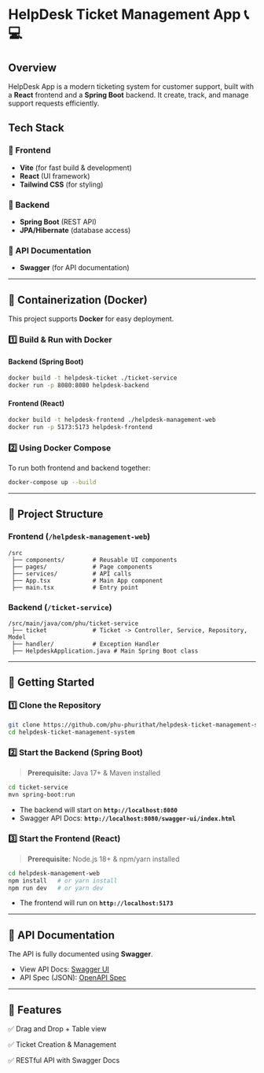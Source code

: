 # HelpDesk Ticket Management App 📞💻  

## Overview  
HelpDesk App is a modern ticketing system for customer support, built with a **React** frontend and a **Spring Boot** backend. It create, track, and manage support requests efficiently.  

## Tech Stack  
### 🔹 Frontend  
- **Vite** (for fast build & development)  
- **React** (UI framework)  
- **Tailwind CSS** (for styling)  

### 🔹 Backend  
- **Spring Boot** (REST API)   
- **JPA/Hibernate** (database access)  

### 🔹 API Documentation  
- **Swagger** (for API documentation)  

---

## 🐳 Containerization (Docker)  
This project supports **Docker** for easy deployment.  

### 1️⃣ Build & Run with Docker  
#### Backend (Spring Boot)  
```sh  
docker build -t helpdesk-ticket ./ticket-service  
docker run -p 8080:8080 helpdesk-backend  
```

#### Frontend (React)  
```sh  
docker build -t helpdesk-frontend ./helpdesk-management-web  
docker run -p 5173:5173 helpdesk-frontend  
```

### 2️⃣ Using Docker Compose  
To run both frontend and backend together:
```sh  
docker-compose up --build  
```

---

## 📂 Project Structure  
### Frontend (`/helpdesk-management-web`)  
```
/src
 ├── components/        # Reusable UI components
 ├── pages/             # Page components
 ├── services/          # API calls
 ├── App.tsx            # Main App component
 ├── main.tsx           # Entry point
```

### Backend (`/ticket-service`)  
```
/src/main/java/com/phu/ticket-service
 ├── ticket             # Ticket -> Controller, Service, Repository, Model
 ├── handler/           # Exception Handler
 ├── HelpdeskApplication.java # Main Spring Boot class
```

---

## 🚀 Getting Started  

### 1️⃣ Clone the Repository  
```sh  
git clone https://github.com/phu-phurithat/helpdesk-ticket-management-system.git  
cd helpdesk-ticket-management-system  
```

### 2️⃣ Start the Backend (Spring Boot)  
> **Prerequisite:** Java 17+ & Maven installed  

```sh  
cd ticket-service  
mvn spring-boot:run  
```
- The backend will start on **`http://localhost:8080`**  
- Swagger API Docs: **`http://localhost:8080/swagger-ui/index.html`**  

### 3️⃣ Start the Frontend (React)  
> **Prerequisite:** Node.js 18+ & npm/yarn installed  

```sh  
cd helpdesk-management-web  
npm install   # or yarn install  
npm run dev   # or yarn dev  
```
- The frontend will run on **`http://localhost:5173`**  

---

## 🔗 API Documentation  
The API is fully documented using **Swagger**.  

- View API Docs: [Swagger UI](http://localhost:8080/swagger-ui/index.html)  
- API Spec (JSON): [OpenAPI Spec](http://localhost:8080/v3/api-docs)  

---

## 📌 Features  
✅ Drag and Drop + Table view  

✅ Ticket Creation & Management  

✅ RESTful API with Swagger Docs  


